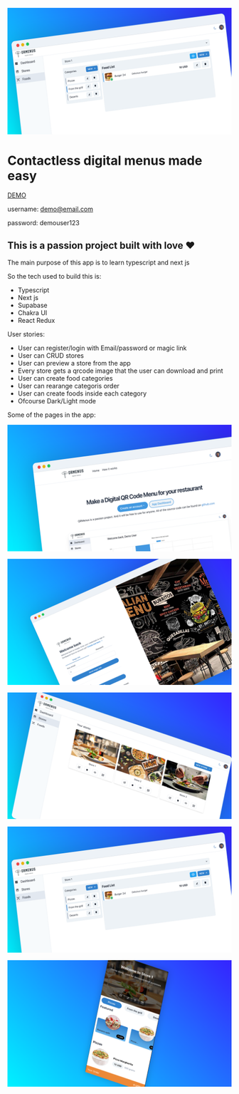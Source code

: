 ![preview image](/preview/screen2.png)

# Contactless digital menus made easy

[DEMO](https://qrmenus-nu.vercel.app/)

username: demo@email.com

password: demouser123

## This is a passion project built with love ❤️
The main purpose of this app is to learn typescript and next js

So the tech used to build this is:
  * Typescript
  * Next js
  * Supabase
  * Chakra UI
  * React Redux


User stories:
  * User can register/login with Email/password or magic link
  * User can CRUD stores
  * User can preview a store from the app
  * Every store gets a qrcode image that the user can download and print
  * User can create food categories
  * User can rearange categoris order
  * User can create foods inside each category
  * Ofcourse Dark/Light mode 
  
  Some of the pages in the app:
  
 ![landing page](preview/screen5.png)
 
 ![login](preview/screen4.png)
 
 ![store page](preview/screen3.png)
 
 ![food page](preview/screen2.png)
 
 ![customer facing page](preview/screen1.png)
 
